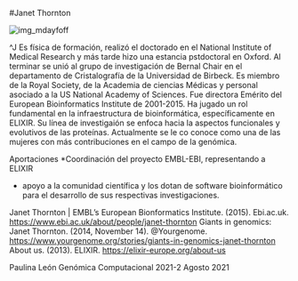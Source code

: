 #Janet Thornton

![img_mdayfoff](https://user-images.githubusercontent.com/80611832/128771778-880a82c1-6594-4ffd-b24a-02d764b9f503.png)

^J
Es física de formación, realizó el doctorado en el National Institute of Medical Research y más tarde hizo una estancia pstdoctoral 
en Oxford. Al terminar se unió al grupo de investigación de Bernal Chair en el departamento de Cristalografía de la Universidad de Birbeck. 
Es miembro de la Royal Society, de la Academia de ciencias Médicas y personal asociado a la US National Academy of Sciences. 
Fue directora Emérito del European Bioinformatics Institute de 2001-2015. Ha jugado un rol fundamental en la infraestructura de bioinformática,
específicamente en ELIXIR. Su línea de investigaión se enfoca hacia la aspectos funcionales y evolutivos de las proteínas. Actualmente se le co
conoce como una de las mujeres con más contribuciones en el campo de la genómica.

Aportaciones 
*Coordinación del proyecto EMBL-EBI, representando a ELIXIR
* apoyo a la comunidad científica y los dotan de software bioinformático para el desarrollo de sus respectivas investigaciones.


Janet Thornton | EMBL’s European Bionformatics Institute. (2015). Ebi.ac.uk. https://www.ebi.ac.uk/about/people/janet-thornton
Giants in genomics: Janet Thornton. (2014, November 14). @Yourgenome. https://www.yourgenome.org/stories/giants-in-genomics-janet-thornton
About us. (2013). ELIXIR. https://elixir-europe.org/about-us

Paulina León 
Genómica Computacional 2021-2
Agosto 2021


